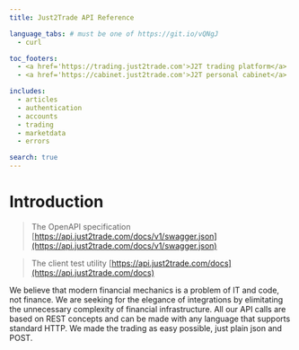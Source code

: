 ```yaml
---
title: Just2Trade API Reference

language_tabs: # must be one of https://git.io/vQNgJ
  - curl

toc_footers:
  - <a href='https://trading.just2trade.com'>J2T trading platform</a>
  - <a href='https://cabinet.just2trade.com'>J2T personal cabinet</a>

includes:
  - articles
  - authentication
  - accounts
  - trading
  - marketdata
  - errors

search: true
---
```


# Introduction

> The OpenAPI specification
> [https://api.just2trade.com/docs/v1/swagger.json](https://api.just2trade.com/docs/v1/swagger.json)

> The client test utility
> [https://api.just2trade.com/docs](https://api.just2trade.com/docs)

We believe that modern financial mechanics is a problem of IT and code, not finance. We are seeking for the elegance of integrations by elimitating the unnecessary complexity of financial infrastructure. All our API calls are based on REST concepts and can be made with any language that supports standard HTTP. We made the trading as easy possible, just plain json and POST.

